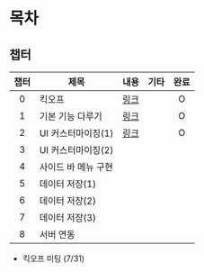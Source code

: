 # 목차

## 챕터
|챕터|제목|내용|기타|완료|
|:---:|---|---|---|:---:|
|0|킥오프            |[링크](KickOffMeet.md)||O|
|1|기본 기능 다루기    |[링크](CH01.md)||O|
|2|UI 커스터마이징(1) |[링크](CH02.md)||O|
|3|UI 커스터마이징(2) ||||
|4|사이드 바 메뉴 구현 ||||
|5|데이터 저장(1)    ||||
|6|데이터 저장(2)    ||||
|7|데이터 저장(3)    ||||
|8|서버 연동        ||||

+ 킥오프 미팅 (7/31)
